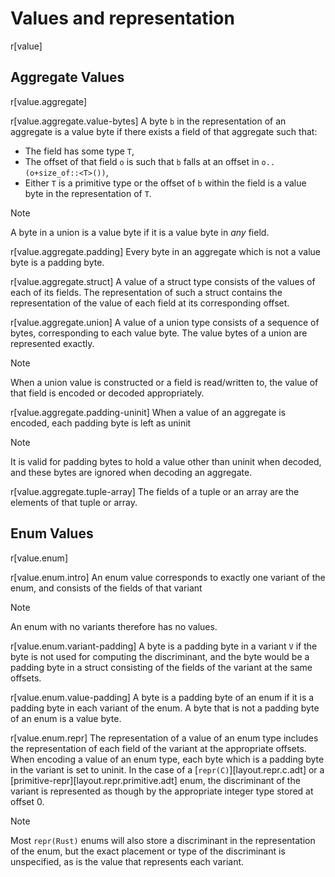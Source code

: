 # Values and representation

r[value]

## Aggregate Values

r[value.aggregate]

r[value.aggregate.value-bytes]
A byte `b` in the representation of an aggregate is a value byte if there exists a field of that aggregate such that:
* The field has some type `T`,
* The offset of that field `o` is such that `b` falls at an offset in `o..(o+size_of::<T>())`,
* Either `T` is a primitive type or the offset of `b` within the field is a value byte in the representation of `T`.

> [!NOTE]
> A byte in a union is a value byte if it is a value byte in *any* field.

r[value.aggregate.padding]
Every byte in an aggregate which is not a value byte is a padding byte.

r[value.aggregate.struct]
A value of a struct type consists of the values of each of its fields.
The representation of such a struct contains the representation of the value of each field at its corresponding offset.

r[value.aggregate.union]
A value of a union type consists of a sequence of bytes, corresponding to each value byte. The value bytes of a union are represented exactly.

> [!NOTE]
> When a union value is constructed or a field is read/written to, the value of that field is encoded or decoded appropriately.

r[value.aggregate.padding-uninit]
When a value of an aggregate is encoded, each padding byte is left as uninit

> [!NOTE]
> It is valid for padding bytes to hold a value other than uninit when decoded, and these bytes are ignored when decoding an aggregate.

r[value.aggregate.tuple-array]
The fields of a tuple or an array are the elements of that tuple or array.

## Enum Values

r[value.enum]

r[value.enum.intro]
An enum value corresponds to exactly one variant of the enum, and consists of the fields of that variant

> [!NOTE]
> An enum with no variants therefore has no values.

r[value.enum.variant-padding]
A byte is a padding byte in a variant `V` if the byte is not used for computing the discriminant, and the byte would be a padding byte in a struct consisting of the fields of the variant at the same offsets.

r[value.enum.value-padding]
A byte is a padding byte of an enum if it is a padding byte in each variant of the enum. A byte that is not a padding byte of an enum is a value byte.

r[value.enum.repr]
The representation of a value of an enum type includes the representation of each field of the variant at the appropriate offsets. When encoding a value of an enum type, each byte which is a padding byte in the variant is set to uninit. In the case of a [`repr(C)`][layout.repr.c.adt] or a [primitive-repr][layout.repr.primitive.adt] enum, the discriminant of the variant is represented as though by the appropriate integer type stored at offset 0.

> [!NOTE]
> Most `repr(Rust)` enums will also store a discriminant in the representation of the enum, but the exact placement or type of the discriminant is unspecified, as is the value that represents each variant.
